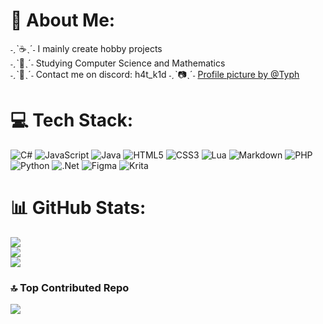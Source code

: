 # 💫 About Me:
˗ˏˋ☕ˎˊ˗  I mainly create hobby projects\
˗ˏˋ📓ˎˊ˗  Studying Computer Science and Mathematics\
˗ˏˋ📧ˎˊ˗  Contact me on discord: h4t_k1d
˗ˏˋ📷ˎˊ˗ [Profile picture by @Typh](https://x.com/crispytyph)
   
# 💻 Tech Stack:
![C#](https://img.shields.io/badge/c%23-%23239120.svg?style=flat&logo=csharp&logoColor=white) ![JavaScript](https://img.shields.io/badge/javascript-%23323330.svg?style=flat&logo=javascript&logoColor=%23F7DF1E) ![Java](https://img.shields.io/badge/java-%23ED8B00.svg?style=flat&logo=openjdk&logoColor=white) ![HTML5](https://img.shields.io/badge/html5-%23E34F26.svg?style=flat&logo=html5&logoColor=white) ![CSS3](https://img.shields.io/badge/css3-%231572B6.svg?style=flat&logo=css3&logoColor=white) ![Lua](https://img.shields.io/badge/lua-%232C2D72.svg?style=flat&logo=lua&logoColor=white) ![Markdown](https://img.shields.io/badge/markdown-%23000000.svg?style=flat&logo=markdown&logoColor=white) ![PHP](https://img.shields.io/badge/php-%23777BB4.svg?style=flat&logo=php&logoColor=white) ![Python](https://img.shields.io/badge/python-3670A0?style=flat&logo=python&logoColor=ffdd54) ![.Net](https://img.shields.io/badge/.NET-5C2D91?style=flat&logo=.net&logoColor=white) ![Figma](https://img.shields.io/badge/figma-%23F24E1E.svg?style=flat&logo=figma&logoColor=white) ![Krita](https://img.shields.io/badge/Krita-203759?style=flat&logo=krita&logoColor=EEF37B)
# 📊 GitHub Stats:
![](https://github-readme-stats.vercel.app/api?username=H4TK1D&theme=dracula&hide_border=true&include_all_commits=false&count_private=false)<br/>
![](https://github-readme-streak-stats.herokuapp.com/?user=H4TK1D&theme=dracula&hide_border=true)<br/>
![](https://github-readme-stats.vercel.app/api/top-langs/?username=H4TK1D&theme=dracula&hide_border=true&include_all_commits=false&count_private=false&layout=compact)

### 🔝 Top Contributed Repo
![](https://github-contributor-stats.vercel.app/api?username=H4TK1D&limit=5&hide_border=true&theme=dracula&combine_all_yearly_contributions=true)

<!-- Proudly created with GPRM ( https://gprm.itsvg.in ) -->
